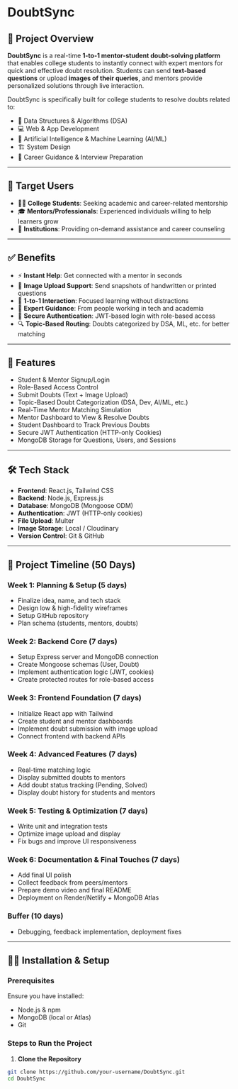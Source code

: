 # DoubtSync

## 📘 Project Overview  
**DoubtSync** is a real-time **1-to-1 mentor-student doubt-solving platform** that enables college students to instantly connect with expert mentors for quick and effective doubt resolution. Students can send **text-based questions** or upload **images of their queries**, and mentors provide personalized solutions through live interaction.

DoubtSync is specifically built for college students to resolve doubts related to:

- 📌 Data Structures & Algorithms (DSA)  
- 💻 Web & App Development  
- 🤖 Artificial Intelligence & Machine Learning (AI/ML)  
- 🏗️ System Design  
- 🎯 Career Guidance & Interview Preparation  

---

## 🎯 Target Users

- 🧑‍🎓 **College Students**: Seeking academic and career-related mentorship  
- 🎓 **Mentors/Professionals**: Experienced individuals willing to help learners grow  
- 🏫 **Institutions**: Providing on-demand assistance and career counseling  

---

## ✅ Benefits

- ⚡ **Instant Help**: Get connected with a mentor in seconds  
- 📸 **Image Upload Support**: Send snapshots of handwritten or printed questions  
- 💬 **1-to-1 Interaction**: Focused learning without distractions  
- 🧠 **Expert Guidance**: From people working in tech and academia  
- 🔐 **Secure Authentication**: JWT-based login with role-based access  
- 🔍 **Topic-Based Routing**: Doubts categorized by DSA, ML, etc. for better matching  

---

## 🔧 Features

- Student & Mentor Signup/Login  
- Role-Based Access Control  
- Submit Doubts (Text + Image Upload)  
- Topic-Based Doubt Categorization (DSA, Dev, AI/ML, etc.)  
- Real-Time Mentor Matching Simulation  
- Mentor Dashboard to View & Resolve Doubts  
- Student Dashboard to Track Previous Doubts  
- Secure JWT Authentication (HTTP-only Cookies)  
- MongoDB Storage for Questions, Users, and Sessions  

---

## 🛠 Tech Stack

- **Frontend**: React.js, Tailwind CSS  
- **Backend**: Node.js, Express.js  
- **Database**: MongoDB (Mongoose ODM)  
- **Authentication**: JWT (HTTP-only cookies)  
- **File Upload**: Multer  
- **Image Storage**: Local / Cloudinary  
- **Version Control**: Git & GitHub  

---

## 📅 Project Timeline (50 Days)

### Week 1: Planning & Setup (5 days)
- Finalize idea, name, and tech stack  
- Design low & high-fidelity wireframes  
- Setup GitHub repository  
- Plan schema (students, mentors, doubts)

### Week 2: Backend Core (7 days)
- Setup Express server and MongoDB connection  
- Create Mongoose schemas (User, Doubt)  
- Implement authentication logic (JWT, cookies)  
- Create protected routes for role-based access

### Week 3: Frontend Foundation (7 days)
- Initialize React app with Tailwind  
- Create student and mentor dashboards  
- Implement doubt submission with image upload  
- Connect frontend with backend APIs

### Week 4: Advanced Features (7 days)
- Real-time matching logic  
- Display submitted doubts to mentors  
- Add doubt status tracking (Pending, Solved)  
- Display doubt history for students and mentors

### Week 5: Testing & Optimization (7 days)
- Write unit and integration tests  
- Optimize image upload and display  
- Fix bugs and improve UI responsiveness

### Week 6: Documentation & Final Touches (7 days)
- Add final UI polish  
- Collect feedback from peers/mentors  
- Prepare demo video and final README  
- Deployment on Render/Netlify + MongoDB Atlas

### Buffer (10 days)
- Debugging, feedback implementation, deployment fixes

---

## 🧑‍💻 Installation & Setup

### Prerequisites
Ensure you have installed:
- Node.js & npm  
- MongoDB (local or Atlas)  
- Git  

### Steps to Run the Project

1. **Clone the Repository**  
```bash
git clone https://github.com/your-username/DoubtSync.git  
cd DoubtSync